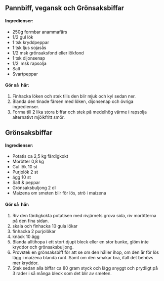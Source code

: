 ## Pannbiff, vegansk och Grönsaksbiffar

#### Ingredienser:

* 250g formbar anammafärs
* 1/2 gul lök
* 1 tsk kryddpeppar
* 1 tsk ljus sojasås
* 1/2 msk grönsaksfond eller lökfond
* 1 tsk dijonsenap
* 1/2 msk rapsolja
* Salt
* Svartpeppar

#### Gör så här:
1. Finhacka löken och stek tills den blir mjuk och kyl sedan ner.
2. Blanda den tinade färsen med löken, dijonsenap och övriga ingredienser.
3. Forma till 2 lika stora biffar och stek på medelhög värme i rapsolja alternativt
mjölkfritt smör.

## Grönsaksbiffar

#### Ingredienser:
* Potatis ca 2,5 kg färdigkokt
* Morötter 0,8 kg
* Gul lök 10 st
* Purjolök 2 st
* ägg 10 st
* Salt & peppar
* Grönsaksbuljong 2 dl
* Maizena om smeten blir för lös, strö i maizena

#### Gör så här:
1. Riv den färdigkokta potatisen med rivjärnets grova sida, riv morötterna på den fina sidan.
2. skala och finhacka 10 gula lökar
3. finhacka 2 purjolökar
4. knäck 10 ägg
5. Blanda alltihopa i ett stort djupt bleck eller en stor bunke, glöm inte kryddor och grönsaksbuljong.
6. Provstek en grönsaksbiff för att se om den håller ihop, om den år för lös lägg i maizena
blanda runt. Samt om den smakar bra, ifall det behövs mer kryddor.
7. Stek sedan alla biffar ca 80 gram styck och lägg snyggt och prydligt på 3 rader i så många
bleck som det blir av smeten.
